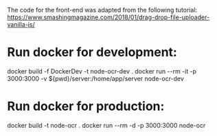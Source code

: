 The code for the front-end was adapted from the following tutorial:
https://www.smashingmagazine.com/2018/01/drag-drop-file-uploader-vanilla-js/

# Run docker for development:
docker build -f DockerDev -t node-ocr-dev .
docker run --rm -it -p 3000:3000 -v ${pwd}/server:/home/app/server node-ocr-dev

# Run docker for production:
docker build -t node-ocr .
docker run --rm -d -p 3000:3000 node-ocr
